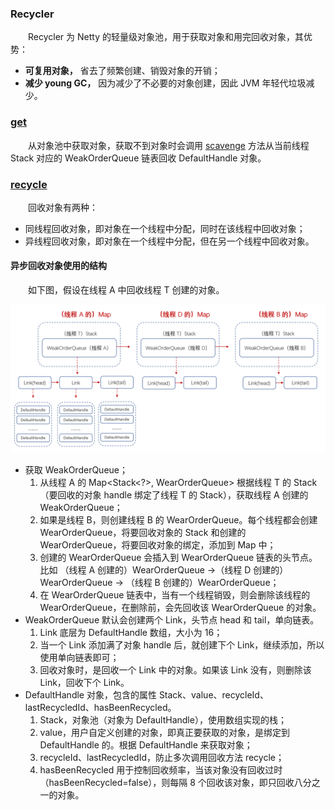 ### Recycler
　　Recycler 为 Netty 的轻量级对象池，用于获取对象和用完回收对象，其优势：

- **可复用对象，** 省去了频繁创建、销毁对象的开销；
- **减少 young GC，** 因为减少了不必要的对象创建，因此 JVM 年轻代垃圾减少。

### [get](https://github.com/martin-1992/Netty-Notes/blob/master/Recycler/get.md)
　　从对象池中获取对象，获取不到对象时会调用 [scavenge](https://github.com/martin-1992/Netty-Notes/blob/master/Recycler/scavenge.md) 方法从当前线程 Stack 对应的 WeakOrderQueue 链表回收 DefaultHandle 对象。

### [recycle](https://github.com/martin-1992/Netty-Notes/blob/master/Recycler/recycle.md)
　　回收对象有两种：

- 同线程回收对象，即对象在一个线程中分配，同时在该线程中回收对象；
- 异线程回收对象，即对象在一个线程中分配，但在另一个线程中回收对象。

#### 异步回收对象使用的结构
　　如下图，假设在线程 A 中回收线程 T 创建的对象。

![avatar](photo_5.png)

- 获取 WeakOrderQueue；
	1. 从线程 A 的 Map<Stack<?>, WearOrderQueue> 根据线程 T 的 Stack（要回收的对象 handle 绑定了线程 T 的 Stack），获取线程 A 创建的 WeakOrderQueue；
	2. 如果是线程 B，则创建线程 B 的 WearOrderQueue。每个线程都会创建 WearOrderQueue，将要回收对象的 Stack 和创建的 WearOrderQueue，将要回收对象的绑定，添加到 Map 中；
	3. 创建的 WearOrderQueue 会插入到 WearOrderQueue 链表的头节点。比如 （线程 A 创建的）WearOrderQueue ->（线程 D 创建的）WearOrderQueue -> （线程 B 创建的）WearOrderQueue；
	4. 在 WearOrderQueue 链表中，当有一个线程销毁，则会删除该线程的 WearOrderQueue，在删除前，会先回收该 WearOrderQueue 的对象。
- WeakOrderQueue 默认会创建两个 Link，头节点 head 和 tail，单向链表。
	1. Link 底层为 DefaultHandle 数组，大小为 16；
	2. 当一个 Link 添加满了对象 handle 后，就创建下个 Link，继续添加，所以使用单向链表即可；
	3. 回收对象时，是回收一个 Link 中的对象。如果该 Link 没有，则删除该 Link，回收下个 Link。
- DefaultHandle 对象，包含的属性 Stack、value、recycleId、lastRecycledId、hasBeenRecycled。
	1. Stack，对象池（对象为 DefaultHandle），使用数组实现的栈；
	2. value，用户自定义创建的对象，即真正要获取的对象，是绑定到 DefaultHandle 的。根据 DefaultHandle 来获取对象；
	3. recycleId、lastRecycledId，防止多次调用回收方法 recycle；
	4. hasBeenRecycled 用于控制回收频率，当该对象没有回收过时（hasBeenRecycled=false），则每隔 8 个回收该对象，即只回收八分之一的对象。
